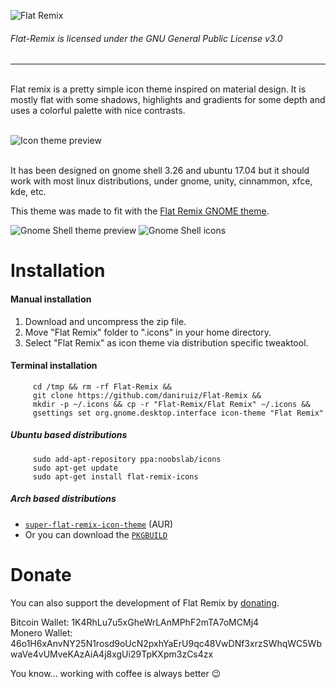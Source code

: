 ![Flat Remix](https://cdn.rawgit.com/daniruiz/Flat-Remix/master/logo.png)

###### Flat-Remix is licensed under the GNU General Public License v3.0
<hr>
<br>
Flat remix is a pretty simple icon theme inspired on material design. It is mostly flat with some shadows, highlights and gradients for some depth and uses a colorful palette with nice contrasts.
<br><br>

![Icon theme preview](https://raw.githubusercontent.com/daniruiz/Flat-Remix/master/preview.png)

<br>
It has been designed on gnome shell 3.26 and ubuntu 17.04 but it should work with most linux distributions, under gnome, unity, cinnammon, xfce, kde, etc.

This theme was made to fit with the [Flat Remix GNOME theme](https://github.com/daniruiz/Flat-Remix-GNOME-theme).

![Gnome Shell theme preview](https://github.com/daniruiz/Flat-Remix-GNOME-theme/blob/master/Images/preview.png?raw=true)
![Gnome Shell icons](https://github.com/daniruiz/Flat-Remix-GNOME-theme/blob/master/Images/3.png?raw=true)

# Installation

#### Manual installation

1. Download and uncompress the zip file.
1. Move "Flat Remix" folder to ".icons" in your home directory.
1. Select "Flat Remix" as icon theme via distribution specific tweaktool.

#### Terminal installation

```
     cd /tmp && rm -rf Flat-Remix &&
     git clone https://github.com/daniruiz/Flat-Remix &&
     mkdir -p ~/.icons && cp -r "Flat-Remix/Flat Remix" ~/.icons &&
     gsettings set org.gnome.desktop.interface icon-theme "Flat Remix"
```

##### Ubuntu based distributions

```
     sudo add-apt-repository ppa:noobslab/icons
     sudo apt-get update
     sudo apt-get install flat-remix-icons
```

##### Arch based distributions
+ [`super-flat-remix-icon-theme`](https://aur.archlinux.org/packages/super-flat-remix-icon-theme/) (AUR)
+ Or you can download the [`PKGBUILD`](https://raw.githubusercontent.com/daniruiz/Flat-Remix/master/PKGBUILD)


# Donate

You can also support the development of Flat Remix by [donating](https://www.paypal.com/cgi-bin/webscr?cmd=_s-xclick&hosted_button_id=7LEWLS78EAJGJ).

Bitcoin Wallet: 1K4RhLu7u5xGheWrLAnMPhF2mTA7oMCMj4<br>
Monero Wallet:  46o1H6xAnvNY25N1rosd9oUcN2pxhYaErU9qc48VwDNf3xrzSWhqWC5WbwaVe4vUMveKAzAiA4j8xgUi29TpKXpm3zCs4zx

You know... working with coffee is always better  :wink:
